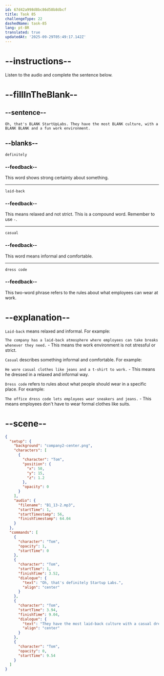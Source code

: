 ```yaml
---
id: 67d42a998d8bc86d58b8dbcf
title: Task 85
challengeType: 22
dashedName: task-85
lang: pt-BR
translated: true
updatedAt: '2025-09-29T05:49:17.142Z'
---
```


<!-- (Audio) Tom: Oh, that's definitely StartUpLabs. They have the most laid-back culture, with a casual dress code and a fun work environment. -->

# --instructions--

Listen to the audio and complete the sentence below.

# --fillInTheBlank--

## --sentence--

`Oh, that's BLANK StartUpLabs. They have the most BLANK culture, with a BLANK BLANK and a fun work environment.`

## --blanks--

`definitely`

### --feedback--

This word shows strong certainty about something.

---

`laid-back`

### --feedback--

This means relaxed and not strict. This is a compound word. Remember to use `-`.

---

`casual`

### --feedback--

This word means informal and comfortable.

---

`dress code`

### --feedback--

This two-word phrase refers to the rules about what employees can wear at work.

# --explanation--

`Laid-back` means relaxed and informal. For example:

`The company has a laid-back atmosphere where employees can take breaks whenever they need.` - This means the work environment is not stressful or strict.

`Casual` describes something informal and comfortable. For example:

`He wore casual clothes like jeans and a t-shirt to work.` - This means he dressed in a relaxed and informal way.

`Dress code` refers to rules about what people should wear in a specific place. For example:

`The office dress code lets employees wear sneakers and jeans.` - This means employees don't have to wear formal clothes like suits.

# --scene--

```json
{
  "setup": {
    "background": "company2-center.png",
    "characters": [
      {
        "character": "Tom",
        "position": {
          "x": 50,
          "y": 15,
          "z": 1.2
        },
        "opacity": 0
      }
    ],
    "audio": {
      "filename": "B1_13-2.mp3",
      "startTime": 1,
      "startTimestamp": 56,
      "finishTimestamp": 64.04
    }
  },
  "commands": [
    {
      "character": "Tom",
      "opacity": 1,
      "startTime": 0
    },
    {
      "character": "Tom",
      "startTime": 1,
      "finishTime": 3.52,
      "dialogue": {
        "text": "Oh, that's definitely Startup Labs.",
        "align": "center"
      }
    },
    {
      "character": "Tom",
      "startTime": 3.94,
      "finishTime": 9.04,
      "dialogue": {
        "text": "They have the most laid-back culture with a casual dress code and a fun work environment.",
        "align": "center"
      }
    },
    {
      "character": "Tom",
      "opacity": 0,
      "startTime": 9.54
    }
  ]
}
```
